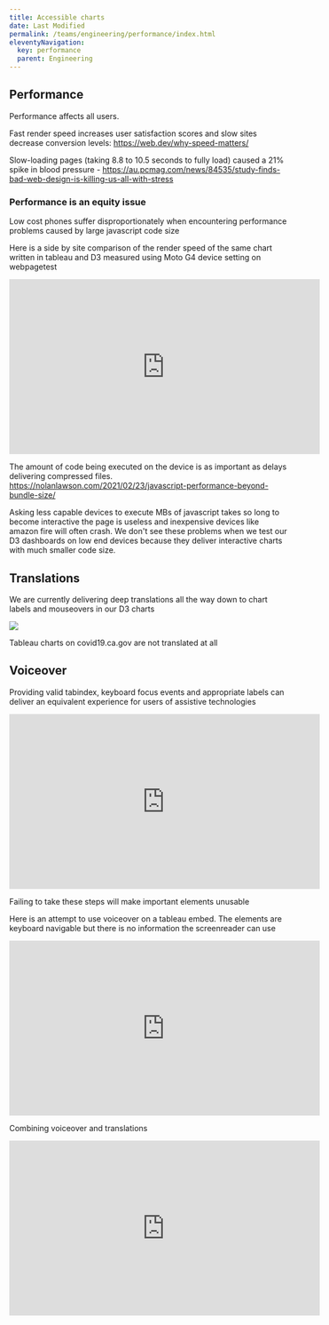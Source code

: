 ```yaml
---
title: Accessible charts
date: Last Modified 
permalink: /teams/engineering/performance/index.html
eleventyNavigation:
  key: performance
  parent: Engineering
---
```


## Performance

Performance affects all users.

Fast render speed increases user satisfaction scores and slow sites decrease conversion levels: https://web.dev/why-speed-matters/

Slow-loading pages (taking 8.8 to 10.5 seconds to fully load) caused a 21% spike in blood pressure - https://au.pcmag.com/news/84535/study-finds-bad-web-design-is-killing-us-all-with-stress

### Performance is an equity issue

Low cost phones suffer disproportionately when encountering performance problems caused by large javascript code size

Here is a side by site comparison of the render speed of the same chart written in tableau and D3 measured using Moto G4 device setting on webpagetest
<iframe width="560" height="315" src="https://www.youtube.com/embed/xki_Jo0NlM4" frameborder="0" allow="accelerometer; autoplay; clipboard-write; encrypted-media; gyroscope; picture-in-picture" allowfullscreen></iframe>


The amount of code being executed on the device is as important as delays delivering compressed files.
https://nolanlawson.com/2021/02/23/javascript-performance-beyond-bundle-size/

Asking less capable devices to execute MBs of javascript takes so long to become interactive the page is useless and inexpensive devices like amazon fire will often crash. We don't see these problems when we test our D3 dashboards on low end devices because they deliver interactive charts with much smaller code size.

## Translations

We are currently delivering deep translations all the way down to chart labels and mouseovers in our D3 charts

<img src="https://cagov.github.io/covid19.ca.gov-site-handbook/static/img/viet-chart.jpg">


Tableau charts on covid19.ca.gov are not translated at all

## Voiceover

Providing valid tabindex, keyboard focus events and appropriate labels can deliver an equivalent experience for users of assistive technologies

<iframe width="560" height="315" src="https://www.youtube.com/embed/gjkyxqUEpbk" frameborder="0" allow="accelerometer; autoplay; clipboard-write; encrypted-media; gyroscope; picture-in-picture" allowfullscreen></iframe>

Failing to take these steps will make important elements unusable

Here is an attempt to use voiceover on a tableau embed. The elements are keyboard navigable but there is no information the screenreader can use
<iframe width="560" height="315" src="https://www.youtube.com/embed/mI2jFD6Wbdo" frameborder="0" allow="accelerometer; autoplay; clipboard-write; encrypted-media; gyroscope; picture-in-picture" allowfullscreen></iframe>

Combining voiceover and translations

<iframe width="560" height="315" src="https://www.youtube.com/embed/zJGe0Xy8sqk" frameborder="0" allow="accelerometer; autoplay; clipboard-write; encrypted-media; gyroscope; picture-in-picture" allowfullscreen></iframe>

